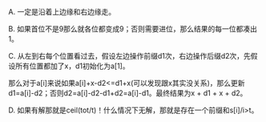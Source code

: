 A. 一定是沿着上边缘和右边缘走。

B. 如果首位不是9那么就各位都变成9；否则需要进位，那么结果的每一位都凑出1。

C. 从左到右每个位置看过去，假设左边操作前缀d1次，右边操作后缀d2次，先假设所有位置都加了x，d1初始化为a[1]。

   那么对于a[i]来说如果a[i]+x-d2<=d1+x(可以发现跟x其实没关系)，那么更新d1=a[i]-d2；否则d2=a[i]-d2-d1+d2=a[i]-d1。最终结果为x + d1 + x + d2。
   
D. 如果有解那就是ceil(tot/t)！什么情况下无解，那就是存在一个前缀和s[i]/i>t。
